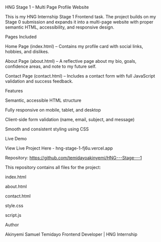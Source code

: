 HNG Stage 1 – Multi Page Profile Website

This is my HNG Internship Stage 1 Frontend task.
The project builds on my Stage 0 submission and expands it into a multi-page website with proper semantic HTML, accessibility, and responsive design.

Pages Included

Home Page (index.html) – Contains my profile card with social links, hobbies, and dislikes.

About Page (about.html) – A reflective page about my bio, goals, confidence areas, and note to my future self.

Contact Page (contact.html) – Includes a contact form with full JavaScript validation and success feedback.

Features

Semantic, accessible HTML structure

Fully responsive on mobile, tablet, and desktop

Client-side form validation (name, email, subject, and message)

Smooth and consistent styling using CSS

Live Demo

View Live Project Here - hng-stage-1-fj6u.vercel.app

Repository: https://github.com/temidayoakinyemi/HNG---Stage---1

This repository contains all files for the project:

index.html

about.html

contact.html

style.css

script.js

Author

Akinyemi Samuel Temidayo
Frontend Developer | HNG Internship